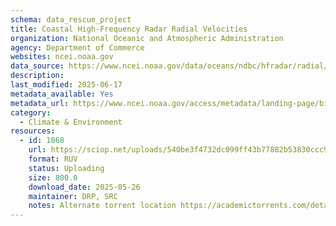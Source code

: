 ```yaml
---
schema: data_rescue_project 
title: Coastal High-Frequency Radar Radial Velocities
organization: National Oceanic and Atmospheric Administration
agency: Department of Commerce
websites: ncei.noaa.gov
data_source: https://www.ncei.noaa.gov/data/oceans/ndbc/hfradar/radial/
description: 
last_modified: 2025-06-17
metadata_available: Yes
metadata_url: https://www.ncei.noaa.gov/access/metadata/landing-page/bin/iso?id=gov.noaa.nodcIOOS-HFRadarRadial
category:
  - Climate & Environment 
resources:
  - id: 1068
    url: https://sciop.net/uploads/540be3f4732dc099ff43b77882b53830ccc980af
    format: RUV
    status: Uploading
    size: 800.0
    download_date: 2025-05-26
    maintainer: DRP, SRC
    notes: Alternate torrent location https://academictorrents.com/details/540be3f4732dc099ff43b77882b53830ccc980af
---
```

